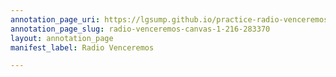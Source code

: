 ```yaml
---
annotation_page_uri: https://lgsump.github.io/practice-radio-venceremos/annotations/radio-venceremos-canvas-1-216-283370.json
annotation_page_slug: radio-venceremos-canvas-1-216-283370
layout: annotation_page
manifest_label: Radio Venceremos

---
```

